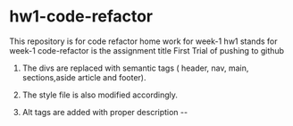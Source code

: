 # hw1-code-refactor
This repository is for code refactor home work for week-1
hw1 stands for week-1
code-refactor is the assignment title
First Trial of pushing to github

1. The divs are replaced with semantic tags ( header, nav, main, sections,aside
    article and footer).

2. The style file is also modified accordingly.

3. Alt tags are added with proper description --